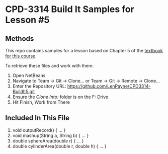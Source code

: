 # CPD-3314 Build It Samples for Lesson #5
## Methods

This repo contains samples for a lesson based on Chapter 5 of the [textbook for this course](http://www.pearsonhighered.com/educator/product/Starting-Out-with-Java-Early-Objects/0132855836.page#resources).

To retrieve these files and work with them:

1. Open NetBeans
2. Navigate to Team -> Git -> Clone... or Team -> Git -> Remote -> Clone...
3. Enter the Repository URL: https://github.com/LenPayne/CPD3314-BuildIt5.git
4. Ensure the *Clone Into:* folder is on the F: Drive
5. Hit Finish, Work from There

## Included In This File

1. void outputRecord() { ... }
2. void mashup(String a, String b) { ... }
3. double sphereArea(double r) { ... }
4. double cylinderArea(double r, double h) { ... }